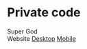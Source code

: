 # Private code
Super God <br>
Website
[Desktop](https://raw.githubusercontent.com/LTeemu/LTeemu/main/images/supergod_desktop.png)
[Mobile](https://raw.githubusercontent.com/LTeemu/LTeemu/main/images/supergod_mobile.png)
